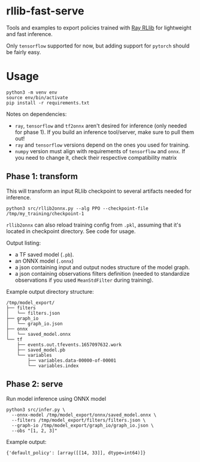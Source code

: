 # rllib-fast-serve

Tools and examples to export policies trained with [Ray RLlib](https://github.com/ray-project/ray) for lightweight and
fast inference.

Only `tensorflow` supported for now, but adding support for `pytorch` should be fairly easy.

# Usage

```shell
python3 -m venv env
source env/bin/activate
pip install -r requirements.txt
```

Notes on dependencies:

- `ray`, `tensorflow` and `tf2onnx` aren't desired for inference (only needed for phase 1).
  If you build an inference tool/server, make sure to pull them out!
- `ray` and `tensorflow` versions depend on the ones you used for training.
- `numpy` version must align with requirements of `tensorflow` and `onnx`. If you need to change it, check their
  respective compatibility matrix

## Phase 1: transform

This will transform an input RLlib checkpoint to several artifacts needed for inference.

```shell
python3 src/rllib2onnx.py --alg PPO --checkpoint-file /tmp/my_training/checkpoint-1
```

`rllib2onnx` can also reload training config from `.pkl`, assuming that it's located in checkpoint directory. See code
for usage.

Output listing:

- a TF saved model (`.pb`).
- an ONNX model (`.onnx`)
- a json containing input and output nodes structure of the model graph.
- a json containing observations filters definition (needed to standardize observations if you used `MeanStdFilter`
  during training).

Example output directory structure:

```shell
/tmp/model_export/
├── filters
│   └── filters.json
├── graph_io
│   └── graph_io.json
├── onnx
│   └── saved_model.onnx
└── tf
    ├── events.out.tfevents.1657097632.work
    ├── saved_model.pb
    └── variables
        ├── variables.data-00000-of-00001
        └── variables.index
```

## Phase 2: serve

Run model inference using ONNX model

```shell
python3 src/infer.py \
  --onnx-model /tmp/model_export/onnx/saved_model.onnx \
  --filters /tmp/model_export/filters/filters.json \
  --graph-io /tmp/model_export/graph_io/graph_io.json \
  --obs "[1, 2, 3]"
```

Example output:

```
{'default_policy': [array([[14, 33]], dtype=int64)]}
```

